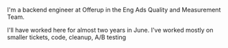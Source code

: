 I'm a backend engineer at Offerup in the Eng Ads Quality and Measurement Team.

I'll have worked here for almost two years in June. I've worked mostly on smaller tickets, code, cleanup, A/B testing